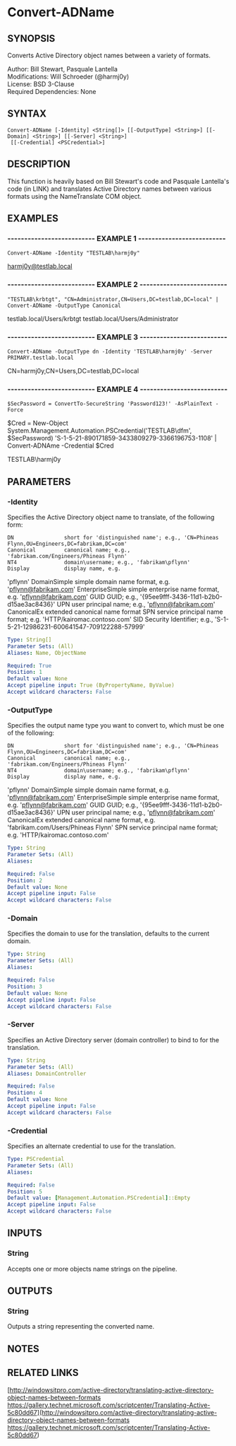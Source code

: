 # Convert-ADName

## SYNOPSIS
Converts Active Directory object names between a variety of formats.

Author: Bill Stewart, Pasquale Lantella  
Modifications: Will Schroeder (@harmj0y)  
License: BSD 3-Clause  
Required Dependencies: None

## SYNTAX

```
Convert-ADName [-Identity] <String[]> [[-OutputType] <String>] [[-Domain] <String>] [[-Server] <String>]
 [[-Credential] <PSCredential>]
```

## DESCRIPTION
This function is heavily based on Bill Stewart's code and Pasquale Lantella's code (in LINK)
and translates Active Directory names between various formats using the NameTranslate COM object.

## EXAMPLES

### -------------------------- EXAMPLE 1 --------------------------
```
Convert-ADName -Identity "TESTLAB\harmj0y"
```

harmj0y@testlab.local

### -------------------------- EXAMPLE 2 --------------------------
```
"TESTLAB\krbtgt", "CN=Administrator,CN=Users,DC=testlab,DC=local" | Convert-ADName -OutputType Canonical
```

testlab.local/Users/krbtgt
testlab.local/Users/Administrator

### -------------------------- EXAMPLE 3 --------------------------
```
Convert-ADName -OutputType dn -Identity 'TESTLAB\harmj0y' -Server PRIMARY.testlab.local
```

CN=harmj0y,CN=Users,DC=testlab,DC=local

### -------------------------- EXAMPLE 4 --------------------------
```
$SecPassword = ConvertTo-SecureString 'Password123!' -AsPlainText -Force
```

$Cred = New-Object System.Management.Automation.PSCredential('TESTLAB\dfm', $SecPassword)
'S-1-5-21-890171859-3433809279-3366196753-1108' | Convert-ADNAme -Credential $Cred

TESTLAB\harmj0y

## PARAMETERS

### -Identity
Specifies the Active Directory object name to translate, of the following form:

    DN                short for 'distinguished name'; e.g., 'CN=Phineas Flynn,OU=Engineers,DC=fabrikam,DC=com'
    Canonical         canonical name; e.g., 'fabrikam.com/Engineers/Phineas Flynn'
    NT4               domain\username; e.g., 'fabrikam\pflynn'
    Display           display name, e.g.
'pflynn'
    DomainSimple      simple domain name format, e.g.
'pflynn@fabrikam.com'
    EnterpriseSimple  simple enterprise name format, e.g.
'pflynn@fabrikam.com'
    GUID              GUID; e.g., '{95ee9fff-3436-11d1-b2b0-d15ae3ac8436}'
    UPN               user principal name; e.g., 'pflynn@fabrikam.com'
    CanonicalEx       extended canonical name format
    SPN               service principal name format; e.g.
'HTTP/kairomac.contoso.com'
    SID               Security Identifier; e.g., 'S-1-5-21-12986231-600641547-709122288-57999'

```yaml
Type: String[]
Parameter Sets: (All)
Aliases: Name, ObjectName

Required: True
Position: 1
Default value: None
Accept pipeline input: True (ByPropertyName, ByValue)
Accept wildcard characters: False
```

### -OutputType
Specifies the output name type you want to convert to, which must be one of the following:

    DN                short for 'distinguished name'; e.g., 'CN=Phineas Flynn,OU=Engineers,DC=fabrikam,DC=com'
    Canonical         canonical name; e.g., 'fabrikam.com/Engineers/Phineas Flynn'
    NT4               domain\username; e.g., 'fabrikam\pflynn'
    Display           display name, e.g.
'pflynn'
    DomainSimple      simple domain name format, e.g.
'pflynn@fabrikam.com'
    EnterpriseSimple  simple enterprise name format, e.g.
'pflynn@fabrikam.com'
    GUID              GUID; e.g., '{95ee9fff-3436-11d1-b2b0-d15ae3ac8436}'
    UPN               user principal name; e.g., 'pflynn@fabrikam.com'
    CanonicalEx       extended canonical name format, e.g.
'fabrikam.com/Users/Phineas Flynn'
    SPN               service principal name format; e.g.
'HTTP/kairomac.contoso.com'

```yaml
Type: String
Parameter Sets: (All)
Aliases: 

Required: False
Position: 2
Default value: None
Accept pipeline input: False
Accept wildcard characters: False
```

### -Domain
Specifies the domain to use for the translation, defaults to the current domain.

```yaml
Type: String
Parameter Sets: (All)
Aliases: 

Required: False
Position: 3
Default value: None
Accept pipeline input: False
Accept wildcard characters: False
```

### -Server
Specifies an Active Directory server (domain controller) to bind to for the translation.

```yaml
Type: String
Parameter Sets: (All)
Aliases: DomainController

Required: False
Position: 4
Default value: None
Accept pipeline input: False
Accept wildcard characters: False
```

### -Credential
Specifies an alternate credential to use for the translation.

```yaml
Type: PSCredential
Parameter Sets: (All)
Aliases: 

Required: False
Position: 5
Default value: [Management.Automation.PSCredential]::Empty
Accept pipeline input: False
Accept wildcard characters: False
```

## INPUTS

### String

Accepts one or more objects name strings on the pipeline.

## OUTPUTS

### String

Outputs a string representing the converted name.

## NOTES

## RELATED LINKS

[http://windowsitpro.com/active-directory/translating-active-directory-object-names-between-formats
https://gallery.technet.microsoft.com/scriptcenter/Translating-Active-5c80dd67](http://windowsitpro.com/active-directory/translating-active-directory-object-names-between-formats
https://gallery.technet.microsoft.com/scriptcenter/Translating-Active-5c80dd67)

